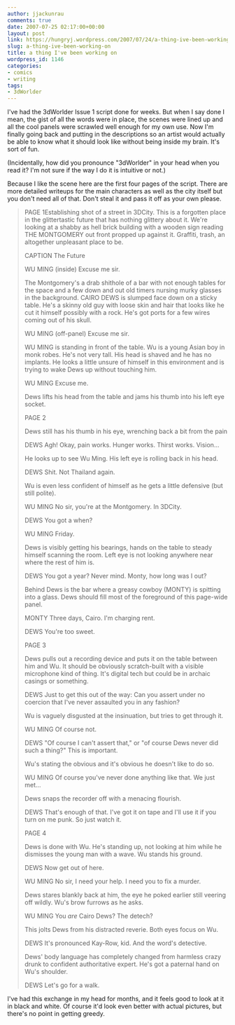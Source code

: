 ```yaml
---
author: jjackunrau
comments: true
date: 2007-07-25 02:17:00+00:00
layout: post
link: https://hungryj.wordpress.com/2007/07/24/a-thing-ive-been-working-on/
slug: a-thing-ive-been-working-on
title: a thing I've been working on
wordpress_id: 1146
categories:
- comics
- writing
tags:
- 3dWorlder
---
```


I've had the 3dWorlder Issue 1 script done for weeks.  But when I say done I mean, the gist of all the words were in place, the scenes were lined up and all the cool panels were scrawled well enough for my own use.  Now I'm finally going back and putting in the descriptions so an artist would actually be able to know what it should look like without being inside my brain.  It's sort of fun.

(Incidentally, how did you pronounce "3dWorlder" in your head when you read it?  I'm not sure if the way I do it is intuitive or not.)

Because I like the scene here are the first four pages of the script.  There are more detailed writeups for the main characters as well as the city itself but you don't need all of that.  Don't steal it and pass it off as your own please.


<blockquote>PAGE 1Establishing shot of a street in 3DCity.  This is a forgotten place in the glittertastic future that has nothing glittery about it.  We're looking at a shabby as hell brick building with a wooden sign reading THE MONTGOMERY out front propped up against it.  Graffiti, trash, an altogether unpleasant place to be.

CAPTION
The Future

WU MING
(inside)
Excuse me sir.

The Montgomery's a drab shithole of a bar with not enough tables for the space and a few down and out old timers nursing murky glasses in the background. CAIRO DEWS is slumped face down on a sticky table.  He's a skinny old guy with loose skin and hair that looks like he cut it himself possibly with a rock.  He's got ports for a few wires coming out of his skull.

WU MING
(off-panel)
Excuse me sir.

WU MING is standing in front of the table.  Wu is a young Asian boy in monk robes.  He's not very tall.  His head is shaved and he has no implants.  He looks a little unsure of himself in this environment and is trying to wake Dews up without touching him.

WU MING
Excuse me.

Dews lifts his head from the table and jams his thumb into his left eye socket.

PAGE 2

Dews still has his thumb in his eye, wrenching back a bit from the pain

DEWS
Agh! Okay, pain works.   Hunger works.  Thirst works.  Vision...

He looks up to see Wu Ming.  His left eye is rolling back in his head.

DEWS
Shit.  Not Thailand again.

Wu is even less confident of himself as he gets a little defensive (but still polite).

WU MING
No sir, you're at the Montgomery.  In 3DCity.

DEWS
You got a when?

WU MING
Friday.

Dews is visibly getting his bearings, hands on the table to steady himself scanning the room.  Left eye is not looking anywhere near where the rest of him is.

DEWS
You got a year?  Never mind.  Monty, how long was I out?

Behind Dews is the bar where a greasy cowboy (MONTY) is spitting into a glass.  Dews should fill most of the foreground of this page-wide panel.

MONTY
Three days, Cairo.  I'm charging rent.

DEWS
You're too sweet.

PAGE 3

Dews pulls out a recording device and puts it on the table between him and Wu.  It should be obviously scratch-built with a visible microphone kind of thing.  It's digital tech but could be in archaic casings or something.

DEWS
Just to get this out of the way: Can you assert under no coercion that I've never assaulted you in any fashion?

Wu is vaguely disgusted at the insinuation, but tries to get through it.

WU MING
Of course not.

DEWS
"Of course I can't assert that," or "of course Dews never did such a thing?"  This is important.

Wu's stating the obvious and it's obvious he doesn't like to do so.

WU MING
Of course you've never done anything like that.  We just met...

Dews snaps the recorder off with a menacing flourish.

DEWS
That's enough of that.  I've got it on tape and I'll use it if you turn on me punk.  So just watch it.

PAGE 4

Dews is done with Wu.  He's standing up, not looking at him while he dismisses the young man with a wave.  Wu stands his ground.

DEWS
Now get out of here.

WU MING
No sir, I need your help.  I need you to fix a murder.

Dews stares blankly back at him, the eye he poked earlier still veering off wildly.  Wu's brow furrows as he asks.

WU MING
You *are* Cairo Dews?  The detech?

This jolts Dews from his distracted reverie.  Both eyes focus on Wu.

DEWS
It's pronounced Kay-Row, kid.  And the word's detective.

Dews' body language has completely changed from harmless crazy drunk to confident authoritative expert.  He's got a paternal hand on Wu's shoulder.

DEWS
Let's go for a walk.</blockquote>


I've had this exchange in my head for months, and it feels good to look at it in black and white.  Of course it'd look even better with actual pictures, but there's no point in getting greedy.
